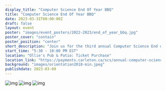 ```yaml
---
display_title: "Computer Science End Of Year BBQ"
title: "Computer Science End Of Year BBQ"
date: 2023-03-31T00:00:00Z
draft: false
layout: event
poster: "images/event_posters/2022-2023/end_of_year_bbq.jpg"
poster_cover: "contain"
poster_position: "center"
short_description: "Join us for the third annual Computer Science End of Year BBQ!"
start_time: "5:30 - 10:00 PM EST"
location: "Ollie's Pub & Patio: Ticket Purchase"
location_link: "https://payments.carleton.ca/scs/annual-computer-science-end-of-year-bbq/"
background: "images/orientation2018-min.jpeg"
publishdate: 2023-03-09
---
```


![img](/images/event_pics/2022-2023/bbq-2019-people.jpeg)
![img](/images/event_pics/2022-2023/bbq-2019-karaoke.jpeg)
![img](/images/event_pics/2022-2023/bbq-2019-people2.jpeg)

